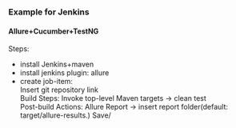 ### Example for Jenkins
#### Allure+Cucumber+TestNG

Steps: 
- install Jenkins+maven
- install jenkins plugin: allure
- create job-item:  \
Insert git repository link \
Build Steps: Invoke top-level Maven targets -> clean test \
Post-build Actions: Allure Report -> insert report folder(default: target/allure-results.)
Save/
